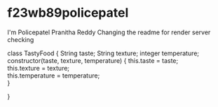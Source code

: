 # f23wb89policepatel
I'm Policepatel Pranitha Reddy Changing the readme for render server checking

class TastyFood {
    String taste;
    String texture;
    integer temperature;
  constructor(taste, texture, temperature) {
    this.taste = taste;         
    this.texture = texture;      
    this.temperature = temperature;  
  }

}

 
